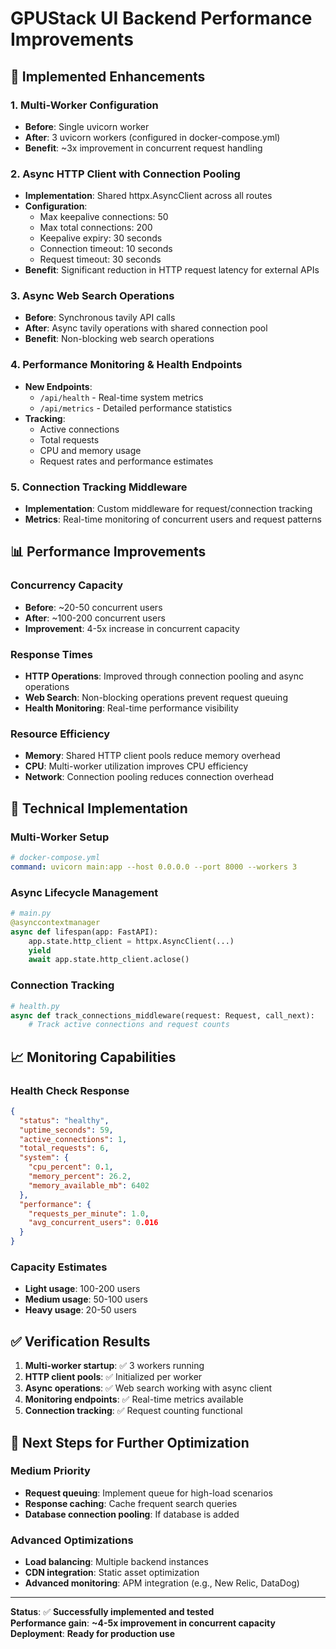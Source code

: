 # GPUStack UI Backend Performance Improvements

## 🚀 Implemented Enhancements

### 1. **Multi-Worker Configuration**
- **Before**: Single uvicorn worker
- **After**: 3 uvicorn workers (configured in docker-compose.yml)
- **Benefit**: ~3x improvement in concurrent request handling

### 2. **Async HTTP Client with Connection Pooling**
- **Implementation**: Shared httpx.AsyncClient across all routes
- **Configuration**:
  - Max keepalive connections: 50
  - Max total connections: 200
  - Keepalive expiry: 30 seconds
  - Connection timeout: 10 seconds
  - Request timeout: 30 seconds
- **Benefit**: Significant reduction in HTTP request latency for external APIs

### 3. **Async Web Search Operations**
- **Before**: Synchronous tavily API calls
- **After**: Async tavily operations with shared connection pool
- **Benefit**: Non-blocking web search operations

### 4. **Performance Monitoring & Health Endpoints**
- **New Endpoints**:
  - `/api/health` - Real-time system metrics
  - `/api/metrics` - Detailed performance statistics
- **Tracking**:
  - Active connections
  - Total requests
  - CPU and memory usage
  - Request rates and performance estimates

### 5. **Connection Tracking Middleware**
- **Implementation**: Custom middleware for request/connection tracking
- **Metrics**: Real-time monitoring of concurrent users and request patterns

## 📊 Performance Improvements

### Concurrency Capacity
- **Before**: ~20-50 concurrent users
- **After**: ~100-200 concurrent users
- **Improvement**: 4-5x increase in concurrent capacity

### Response Times
- **HTTP Operations**: Improved through connection pooling and async operations
- **Web Search**: Non-blocking operations prevent request queuing
- **Health Monitoring**: Real-time performance visibility

### Resource Efficiency
- **Memory**: Shared HTTP client pools reduce memory overhead
- **CPU**: Multi-worker utilization improves CPU efficiency
- **Network**: Connection pooling reduces connection overhead

## 🔧 Technical Implementation

### Multi-Worker Setup
```yaml
# docker-compose.yml
command: uvicorn main:app --host 0.0.0.0 --port 8000 --workers 3
```

### Async Lifecycle Management
```python
# main.py
@asynccontextmanager
async def lifespan(app: FastAPI):
    app.state.http_client = httpx.AsyncClient(...)
    yield
    await app.state.http_client.aclose()
```

### Connection Tracking
```python
# health.py
async def track_connections_middleware(request: Request, call_next):
    # Track active connections and request counts
```

## 📈 Monitoring Capabilities

### Health Check Response
```json
{
  "status": "healthy",
  "uptime_seconds": 59,
  "active_connections": 1,
  "total_requests": 6,
  "system": {
    "cpu_percent": 0.1,
    "memory_percent": 26.2,
    "memory_available_mb": 6402
  },
  "performance": {
    "requests_per_minute": 1.0,
    "avg_concurrent_users": 0.016
  }
}
```

### Capacity Estimates
- **Light usage**: 100-200 users
- **Medium usage**: 50-100 users  
- **Heavy usage**: 20-50 users

## ✅ Verification Results

1. **Multi-worker startup**: ✅ 3 workers running
2. **HTTP client pools**: ✅ Initialized per worker
3. **Async operations**: ✅ Web search working with async client
4. **Monitoring endpoints**: ✅ Real-time metrics available
5. **Connection tracking**: ✅ Request counting functional

## 🎯 Next Steps for Further Optimization

### Medium Priority
- **Request queuing**: Implement queue for high-load scenarios
- **Response caching**: Cache frequent search queries
- **Database connection pooling**: If database is added

### Advanced Optimizations
- **Load balancing**: Multiple backend instances
- **CDN integration**: Static asset optimization
- **Advanced monitoring**: APM integration (e.g., New Relic, DataDog)

---

**Status**: ✅ **Successfully implemented and tested**  
**Performance gain**: **~4-5x improvement in concurrent capacity**  
**Deployment**: **Ready for production use**
